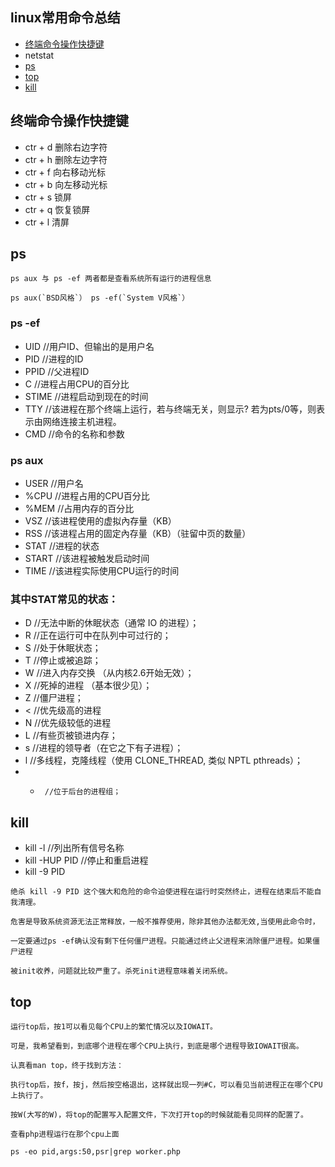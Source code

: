 ## linux常用命令总结

* [终端命令操作快捷键](#终端命令操作快捷键)
* netstat 
* [ps](#ps) 
* [top](#top) 
* [kill](#kill)

## 终端命令操作快捷键
* ctr + d 删除右边字符
* ctr + h 删除左边字符
* ctr + f 向右移动光标
* ctr + b 向左移动光标
* ctr + s 锁屏
* ctr + q 恢复锁屏
* ctr + l 清屏

## ps
```
ps aux 与 ps -ef 两者都是查看系统所有运行的进程信息

```
```
ps aux(`BSD风格`） ps -ef(`System V风格`）

```

### ps -ef

* UID     //用户ID、但输出的是用户名
* PID     //进程的ID
* PPID    //父进程ID
* C       //进程占用CPU的百分比
* STIME   //进程启动到现在的时间
* TTY     //该进程在那个终端上运行，若与终端无关，则显示? 若为pts/0等，则表示由网络连接主机进程。
* CMD     //命令的名称和参数

### ps aux 

* USER      //用户名
* %CPU      //进程占用的CPU百分比
* %MEM      //占用内存的百分比
* VSZ       //该进程使用的虚拟內存量（KB）
* RSS       //该进程占用的固定內存量（KB）（驻留中页的数量）
* STAT      //进程的状态
* START     //该进程被触发启动时间
* TIME      //该进程实际使用CPU运行的时间

### 其中STAT常见的状态：

* D      //无法中断的休眠状态（通常 IO 的进程）；
* R      //正在运行可中在队列中可过行的；
* S      //处于休眠状态；
* T      //停止或被追踪；
* W      //进入内存交换 （从内核2.6开始无效）；
* X      //死掉的进程 （基本很少见）；
* Z      //僵尸进程；
* <      //优先级高的进程
* N      //优先级较低的进程
* L      //有些页被锁进内存；
* s      //进程的领导者（在它之下有子进程）；
* l      //多线程，克隆线程（使用 CLONE_THREAD, 类似 NPTL pthreads）；
* +      //位于后台的进程组；

## kill

* kill -l  //列出所有信号名称
* kill -HUP PID //停止和重启进程
* kill -9 PID   

```
绝杀 kill -9 PID 这个强大和危险的命令迫使进程在运行时突然终止，进程在结束后不能自我清理。

危害是导致系统资源无法正常释放，一般不推荐使用，除非其他办法都无效,当使用此命令时，

一定要通过ps -ef确认没有剩下任何僵尸进程。只能通过终止父进程来消除僵尸进程。如果僵尸进程

被init收养，问题就比较严重了。杀死init进程意味着关闭系统。
```

## top
```
运行top后，按1可以看见每个CPU上的繁忙情况以及IOWAIT。

可是，我希望看到，到底哪个进程在哪个CPU上执行，到底是哪个进程导致IOWAIT很高。

认真看man top，终于找到方法：

执行top后，按f，按j，然后按空格退出，这样就出现一列#C，可以看见当前进程正在哪个CPU上执行了。

按W(大写的W)，将top的配置写入配置文件，下次打开top的时候就能看见同样的配置了。

查看php进程运行在那个cpu上面

ps -eo pid,args:50,psr|grep worker.php
```
